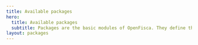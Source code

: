 ```yaml
---
title: Available packages
hero:
  title: Available packages
  subtitle: Packages are the basic modules of OpenFisca. They define the Parameters, Entities and Variables of a country.
layout: packages
---
```

